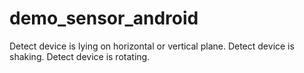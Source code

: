 # demo_sensor_android
Detect device is lying on horizontal or vertical plane.
Detect device is shaking.
Detect device is rotating.
